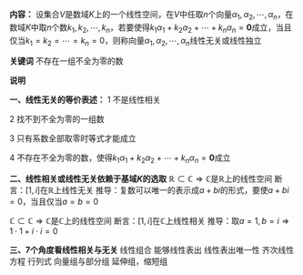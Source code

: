 **内容：**
设集合$V$是数域$K$上的一个线性空间，在$V$中任取$n$个向量$\alpha_1,\alpha_2,\cdots,\alpha_n$，在数域$K$中取$n$个数$k_1,k_2,\cdots,k_n$，若要使得$k_1\alpha_1+k_2\alpha_2+\cdots+k_n\alpha_n=\mathbf{0}$成立，当且仅当$k_1=k_2=\cdots=k_n=0$，则称向量$\alpha_1,\alpha_2,\cdots,\alpha_n$线性无关或线性独立

**关键词**
不存在一组不全为零的数

**说明**

**一、线性无关的等价表述：**
1 不是线性相关

2 找不到不全为零的一组数

3 只有系数全部取零时等式才能成立

4 不存在不全为零的数，使得$k_1\alpha_1+k_2\alpha_2+\cdots+k_n\alpha_n=\mathbf{0}$成立

**二、线性相关或线性无关依赖于基域$K$的选取**
$\mathbb{R}\subset\mathbb{C}
\Rightarrow\mathbb{C}$是$\mathbb{R}$上的线性空间
断言：$[1,i]$在$\mathbb{R}$上线性无关
推导：复数可以唯一的表示成$a+bi$的形式，要使$a+bi=0$，当且仅当$a=b=0$

$\mathbb{C}\subset\mathbb{C}
\Rightarrow\mathbb{C}$是$\mathbb{C}$上的线性空间
断言：$[1,i]$在$\mathbb{C}$上线性相关
推导：取$a=1,b=i\Rightarrow1\cdot1+i\cdot i=0$

**三、7个角度看线性相关与无关**
线性组合
能够线性表出
线性表出唯一性
齐次线性方程
行列式
向量组与部分组
延伸组，缩短组



